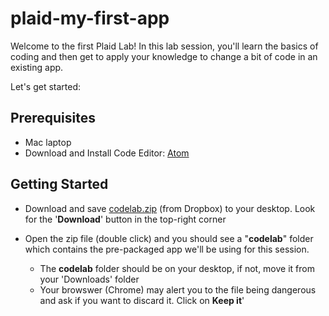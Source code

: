 # plaid-my-first-app

Welcome to the first Plaid Lab!
In this lab session, you'll learn the basics of coding and then get to apply your knowledge to change a bit of code in an existing app.

Let's get started:



## Prerequisites
- Mac laptop
- Download and Install Code Editor: [Atom](https://atom.io/)

## Getting Started
- Download and save [codelab.zip](https://www.dropbox.com/s/pvc074u9g1ybcxk/codelab2.zip?dl=0) (from Dropbox) to your desktop. 
Look for the '**Download**' button in the top-right corner

- Open the zip file (double click) and you should see a "**codelab**" folder which contains the pre-packaged app we'll be using for this session.
  * The **codelab** folder should be on your desktop, if not, move it from your 'Downloads' folder
  * Your browswer (Chrome) may alert you to the file being dangerous and ask if you want to discard it. Click on **Keep it**'

